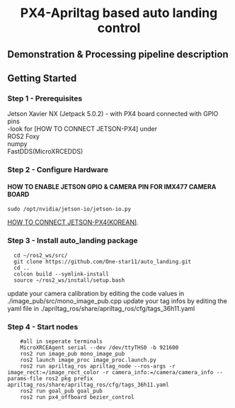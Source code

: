 <h1 align = "center"> PX4-Apriltag based auto landing control </h1>

## Demonstration & Processing pipeline description

<a href="https://youtube.com/shorts/I7M_TE6y5zg?feature=share"><p align="center">
    
</p></a>

## Getting Started

### Step 1 - Prerequisites
Jetson Xavier NX (Jetpack 5.0.2) - with PX4 board connected with GPIO pins   
-look for [HOW TO CONNECT JETSON-PX4] under  
ROS2 Foxy   
numpy  
FastDDS(MicroXRCEDDS)  


### Step 2 - Configure Hardware

#### HOW TO ENABLE JETSON GPIO & CAMERA PIN FOR IMX477 CAMERA BOARD
  ```
  sudo /opt/nvidia/jetson-io/jetson-io.py
  ```

[HOW TO CONNECT JETSON-PX4(KOREAN)](https://chatter-thunder-3c7.notion.site/DDS-bc82970835b24221b3f8a057d0f3b49e?pvs=4).
### Step 3 - Install auto_landing package
  ```
    cd ~/ros2_ws/src/
    git clone https://github.com/One-star11/auto_landing.git
    cd ..
    colcon build --symlink-install
    source ~/ros2_ws/install/setup.bash
  ```
update your camera calibration by editing the code values in ./image_pub/src/mono_image_pub.cpp
update your tag infos by editing the yaml file in ./apriltag_ros/share/apriltag_ros/cfg/tags_36h11.yaml

### Step 4 - Start nodes
```
    #all in seperate terminals
    MicroXRCEAgent serial --dev /dev/ttyTHS0 -b 921600
    ros2 run image_pub mono_image_pub
    ros2 launch image_proc image_proc.launch.py
    ros2 run apriltag_ros apriltag_node --ros-args -r image_rect:=/image_rect_color -r camera_info:=/camera/camera_info --params-file ros2 pkg prefix apriltag_ros/share/apriltag_ros/cfg/tags_36h11.yaml
    ros2 run goal_pub goal_pub
    ros2 run px4_offboard bezier_control
```


